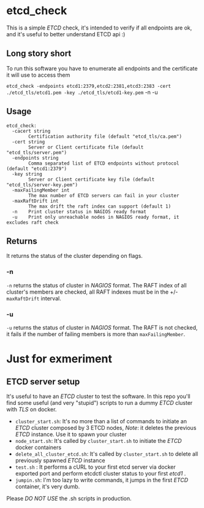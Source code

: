 # etcd_check
This is a simple _ETCD_ check, it's intended to verify if all endpoints are ok, and it's useful to better understand ETCD api :)

## Long story short

To run this software you have to enumerate all endpoints and the certificate it will use to access them

`etcd_check -endpoints etcd1:2379,etcd2:2381,etcd3:2383 -cert ./etcd_tls/etcd1.pem -key ./etcd_tls/etcd1-key.pem` -n -u

## Usage

```
etcd_check:
  -cacert string
        Certification authority file (default "etcd_tls/ca.pem")
  -cert string
        Server or Client certificate file (default "etcd_tls/server.pem")
  -endpoints string
        Comma separated list of ETCD endpoints without protocol (default "etcd1:2379")
  -key string
        Server or Client certificate key file (default "etcd_tls/server-key.pem")
  -maxFailingMember int
        The max number of ETCD servers can fail in your cluster
  -maxRaftDrift int
        The max drift the raft index can support (default 1)
  -n    Print cluster status in NAGIOS ready format
  -u    Print only unreachable nodes in NAGIOS ready format, it excludes raft check
```

## Returns

It returns the status of the cluster depending on flags.

### -n

`-n` returns the status of cluster in _NAGIOS_ format. The RAFT index of all cluster's members are checked, all RAFT indexes must be in the +/- `maxRaftDrift` interval.

### -u
`-u` returns the status of cluster in _NAGIOS_ format. The RAFT is not checked, it fails if the number of failing members is more than `maxFailingMember`.


# Just for exmeriment

## ETCD server setup

It's useful to have an _ETCD_ cluster to test the software. In this repo you'll find some useful (and very "stupid") scripts to run a dummy _ETCD_ cluster with _TLS_ on docker.

 * `cluster_start.sh`: It's no more than a list of commands to initiate an _ETCD_ cluster composed by 3 ETCD nodes, *Note*: it deletes the previous _ETCD_ instance. Use it to spawn your cluster
 * `node_start.sh`: It's called by `cluster_start.sh` to initiate the _ETCD_ docker containers
 * `delete_all_cluster_etcd.sh`: It's called by `cluster_start.sh` to delete all previously spawned _ETCD_ instance
 * `test.sh` : It performs a cURL to your first etcd server via docker exported port and perform etcdctl cluster status to your first _etcd1_ .
 * `jumpin.sh`: I'm too lazy to write commands, it jumps in the first _ETCD_ container, it's very dumb.
 
Please *DO NOT USE* the .sh scripts in production.

